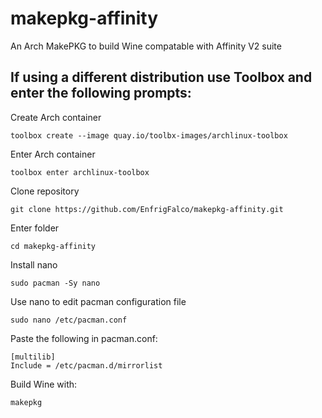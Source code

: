 # makepkg-affinity
An Arch MakePKG to build Wine compatable with Affinity V2 suite

## If using a different distribution use Toolbox and enter the following prompts:
Create Arch container
```
toolbox create --image quay.io/toolbx-images/archlinux-toolbox
```
Enter Arch container
```
toolbox enter archlinux-toolbox
```
Clone repository
```
git clone https://github.com/EnfrigFalco/makepkg-affinity.git
```
Enter folder
```
cd makepkg-affinity
```
Install nano
```
sudo pacman -Sy nano
```
Use nano to edit pacman configuration file
```
sudo nano /etc/pacman.conf
```
Paste the following in pacman.conf:
```
[multilib]
Include = /etc/pacman.d/mirrorlist
```
Build Wine with:
```
makepkg
```
